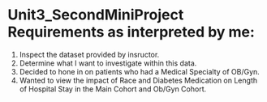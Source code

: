 # Unit3_SecondMiniProject  Requirements as interpreted by me:
1.  Inspect the dataset provided by insructor.
2.  Determine what I want to investigate within this data.
3.  Decided to hone in on patients who had a Medical Specialty of OB/Gyn.
4.  Wanted to view the impact of Race and Diabetes Medication on Length of Hospital Stay in the Main Cohort and Ob/Gyn Cohort. 
